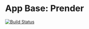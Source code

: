 # App Base: Prender
[![Build Status](https://travis-ci.org/JFL110/app-base-prender.svg?branch=master)](https://travis-ci.org/JFL110/app-base-prender)
